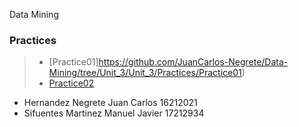  Data Mining

### Practices
> * [Practice01]https://github.com/JuanCarlos-Negrete/Data-Mining/tree/Unit_3/Unit_3/Practices/Practice01)
> * [Practice02](https://github.com/JuanCarlos-Negrete/Data-Mining/tree/Unit_3/Unit_3/Practices/Practice02)



- Hernandez Negrete Juan Carlos 16212021
- Sifuentes Martinez Manuel Javier 17212934

